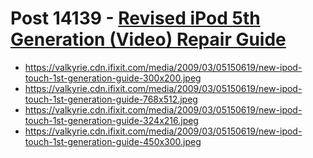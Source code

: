 # Post 14139 - [Revised iPod 5th Generation (Video) Repair Guide](https://www.ifixit.com/News/14139/revised-ipod-5th-generation-video-guide)

- https://valkyrie.cdn.ifixit.com/media/2009/03/05150619/new-ipod-touch-1st-generation-guide-300x200.jpeg
- https://valkyrie.cdn.ifixit.com/media/2009/03/05150619/new-ipod-touch-1st-generation-guide-768x512.jpeg
- https://valkyrie.cdn.ifixit.com/media/2009/03/05150619/new-ipod-touch-1st-generation-guide-324x216.jpeg
- https://valkyrie.cdn.ifixit.com/media/2009/03/05150619/new-ipod-touch-1st-generation-guide-450x300.jpeg
